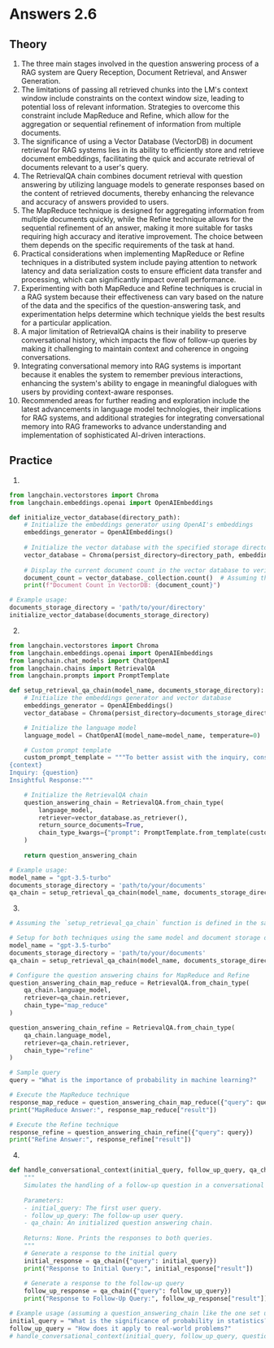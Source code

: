# Answers 2.6

## Theory
1. The three main stages involved in the question answering process of a RAG system are Query Reception, Document Retrieval, and Answer Generation.
2. The limitations of passing all retrieved chunks into the LM's context window include constraints on the context window size, leading to potential loss of relevant information. Strategies to overcome this constraint include MapReduce and Refine, which allow for the aggregation or sequential refinement of information from multiple documents.
3. The significance of using a Vector Database (VectorDB) in document retrieval for RAG systems lies in its ability to efficiently store and retrieve document embeddings, facilitating the quick and accurate retrieval of documents relevant to a user's query.
4. The RetrievalQA chain combines document retrieval with question answering by utilizing language models to generate responses based on the content of retrieved documents, thereby enhancing the relevance and accuracy of answers provided to users.
5. The MapReduce technique is designed for aggregating information from multiple documents quickly, while the Refine technique allows for the sequential refinement of an answer, making it more suitable for tasks requiring high accuracy and iterative improvement. The choice between them depends on the specific requirements of the task at hand.
6. Practical considerations when implementing MapReduce or Refine techniques in a distributed system include paying attention to network latency and data serialization costs to ensure efficient data transfer and processing, which can significantly impact overall performance.
7. Experimenting with both MapReduce and Refine techniques is crucial in a RAG system because their effectiveness can vary based on the nature of the data and the specifics of the question-answering task, and experimentation helps determine which technique yields the best results for a particular application.
8. A major limitation of RetrievalQA chains is their inability to preserve conversational history, which impacts the flow of follow-up queries by making it challenging to maintain context and coherence in ongoing conversations.
9. Integrating conversational memory into RAG systems is important because it enables the system to remember previous interactions, enhancing the system's ability to engage in meaningful dialogues with users by providing context-aware responses.
10. Recommended areas for further reading and exploration include the latest advancements in language model technologies, their implications for RAG systems, and additional strategies for integrating conversational memory into RAG frameworks to advance understanding and implementation of sophisticated AI-driven interactions.

## Practice
1.
```python
from langchain.vectorstores import Chroma
from langchain.embeddings.openai import OpenAIEmbeddings

def initialize_vector_database(directory_path):
    # Initialize the embeddings generator using OpenAI's embeddings
    embeddings_generator = OpenAIEmbeddings()
    
    # Initialize the vector database with the specified storage directory and embedding function
    vector_database = Chroma(persist_directory=directory_path, embedding_function=embeddings_generator)
    
    # Display the current document count in the vector database to verify initialization
    document_count = vector_database._collection.count()  # Assuming the Chroma implementation provides a count method
    print(f"Document Count in VectorDB: {document_count}")

# Example usage:
documents_storage_directory = 'path/to/your/directory'
initialize_vector_database(documents_storage_directory)
```

2.
```python
from langchain.vectorstores import Chroma
from langchain.embeddings.openai import OpenAIEmbeddings
from langchain.chat_models import ChatOpenAI
from langchain.chains import RetrievalQA
from langchain.prompts import PromptTemplate

def setup_retrieval_qa_chain(model_name, documents_storage_directory):
    # Initialize the embeddings generator and vector database
    embeddings_generator = OpenAIEmbeddings()
    vector_database = Chroma(persist_directory=documents_storage_directory, embedding_function=embeddings_generator)

    # Initialize the language model
    language_model = ChatOpenAI(model_name=model_name, temperature=0)

    # Custom prompt template
    custom_prompt_template = """To better assist with the inquiry, consider the details provided below as your reference...
{context}
Inquiry: {question}
Insightful Response:"""

    # Initialize the RetrievalQA chain
    question_answering_chain = RetrievalQA.from_chain_type(
        language_model,
        retriever=vector_database.as_retriever(),
        return_source_documents=True,
        chain_type_kwargs={"prompt": PromptTemplate.from_template(custom_prompt_template)}
    )
    
    return question_answering_chain

# Example usage:
model_name = "gpt-3.5-turbo"
documents_storage_directory = 'path/to/your/documents'
qa_chain = setup_retrieval_qa_chain(model_name, documents_storage_directory)
```

3.
```python
# Assuming the `setup_retrieval_qa_chain` function is defined in the same script or imported

# Setup for both techniques using the same model and document storage directory
model_name = "gpt-3.5-turbo"
documents_storage_directory = 'path/to/your/documents'
qa_chain = setup_retrieval_qa_chain(model_name, documents_storage_directory)

# Configure the question answering chains for MapReduce and Refine
question_answering_chain_map_reduce = RetrievalQA.from_chain_type(
    qa_chain.language_model,
    retriever=qa_chain.retriever,
    chain_type="map_reduce"
)

question_answering_chain_refine = RetrievalQA.from_chain_type(
    qa_chain.language_model,
    retriever=qa_chain.retriever,
    chain_type="refine"
)

# Sample query
query = "What is the importance of probability in machine learning?"

# Execute the MapReduce technique
response_map_reduce = question_answering_chain_map_reduce({"query": query})
print("MapReduce Answer:", response_map_reduce["result"])

# Execute the Refine technique
response_refine = question_answering_chain_refine({"query": query})
print("Refine Answer:", response_refine["result"])
```

4.
```python
def handle_conversational_context(initial_query, follow_up_query, qa_chain):
    """
    Simulates the handling of a follow-up question in a conversational context.
    
    Parameters:
    - initial_query: The first user query.
    - follow_up_query: The follow-up user query.
    - qa_chain: An initialized question answering chain.
    
    Returns: None. Prints the responses to both queries.
    """
    # Generate a response to the initial query
    initial_response = qa_chain({"query": initial_query})
    print("Response to Initial Query:", initial_response["result"])
    
    # Generate a response to the follow-up query
    follow_up_response = qa_chain({"query": follow_up_query})
    print("Response to Follow-Up Query:", follow_up_response["result"])

# Example usage (assuming a question_answering_chain like the one set up previously):
initial_query = "What is the significance of probability in statistics?"
follow_up_query = "How does it apply to real-world problems?"
# handle_conversational_context(initial_query, follow_up_query, question_answering_chain)
```